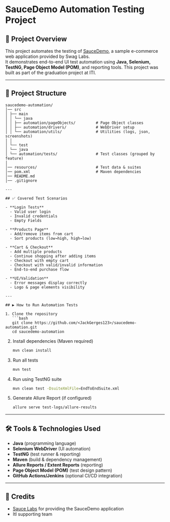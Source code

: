 # SauceDemo Automation Testing Project  

## 📌 Project Overview  
This project automates the testing of [SauceDemo](https://www.saucedemo.com/), a sample e-commerce web application provided by Swag Labs.  
It demonstrates end-to-end UI test automation using **Java, Selenium, TestNG, Page Object Model (POM)**, and reporting tools.
This project was built as part of the graduation project at ITI.  

---

## 📂 Project Structure  

```
saucedemo-automation/
│── src
│ ├── main
│ │ └── java
│ │ ├── automation/pageObjects/         # Page Object classes
│ │ ├── automation/drivers/             # WebDriver setup
│ │ └── automation/utils/               # Utilities (logs, json, screenshots)
│ │
│ └── test
│ └── java
│ └── automation/tests/                 # Test classes (grouped by feature)
│
│── resources/                          # Test data & suites
│── pom.xml                             # Maven dependencies
│── README.md 
│── .gitignore

---

## ✅ Covered Test Scenarios  

- **Login Tests**  
  - Valid user login  
  - Invalid credentials  
  - Empty Fields

- **Products Page**  
  - Add/remove items from cart  
  - Sort products (low→high, high→low)  

- **Cart & Checkout**  
  - Add multiple products  
  - Continue shopping after adding items  
  - Checkout with empty cart
  - Checkout with valid/invalid information  
  - End-to-end purchase flow  

- **UI/Validation**  
  - Error messages display correctly  
  - Logo & page elements visibility  

---

## ▶️ How to Run Automation Tests  

1. Clone the repository  
   ```bash
   git clone https://github.com/<JackGerges123>/saucedemo-automation.git
   cd saucedemo-automation
   ```

2. Install dependencies (Maven required)  
   ```bash
   mvn clean install
   ```

3. Run all tests  
   ```bash
   mvn test
   ```

4. Run using TestNG suite  
   ```bash
   mvn clean test -DsuiteXmlFile=EndToEndSuite.xml
   ```

5. Generate Allure Report (if configured)  
   ```bash
   allure serve test-logs/allure-results
   ```

---

## 🛠 Tools & Technologies Used  

- **Java** (programming language)  
- **Selenium WebDriver** (UI automation)  
- **TestNG** (test runner & reporting)  
- **Maven** (build & dependency management)  
- **Allure Reports / Extent Reports** (reporting)  
- **Page Object Model (POM)** (test design pattern)  
- **GitHub Actions/Jenkins** (optional CI/CD integration)  

---

## 🙌 Credits  

- [Sauce Labs](https://saucelabs.com/) for providing the SauceDemo application  
- ItI supporting team

